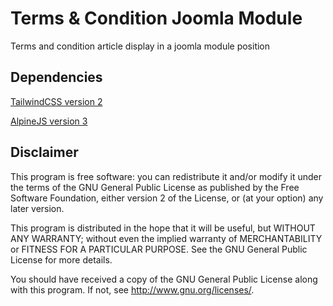 # Terms & Condition Joomla Module
Terms and condition article display in a joomla module position

## Dependencies
[TailwindCSS version 2](https://tailwindcss.com/ "TailwindCSS Homepage")

[AlpineJS version 3](https://alpinejs.dev/ "AlpineJS Homepage")

## Disclaimer

This program is free software: you can redistribute it and/or modify it under the terms of the GNU General Public License as published by the Free Software Foundation, either version 2 of the License, or (at your option) any later version.

This program is distributed in the hope that it will be useful, but WITHOUT ANY WARRANTY; without even the implied warranty of MERCHANTABILITY or FITNESS FOR A PARTICULAR PURPOSE. See the GNU General Public License for more details.

You should have received a copy of the GNU General Public License along with this program. If not, see http://www.gnu.org/licenses/.

